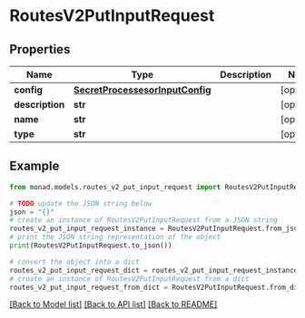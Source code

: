 # RoutesV2PutInputRequest


## Properties

Name | Type | Description | Notes
------------ | ------------- | ------------- | -------------
**config** | [**SecretProcessesorInputConfig**](SecretProcessesorInputConfig.md) |  | [optional] 
**description** | **str** |  | [optional] 
**name** | **str** |  | [optional] 
**type** | **str** |  | [optional] 

## Example

```python
from monad.models.routes_v2_put_input_request import RoutesV2PutInputRequest

# TODO update the JSON string below
json = "{}"
# create an instance of RoutesV2PutInputRequest from a JSON string
routes_v2_put_input_request_instance = RoutesV2PutInputRequest.from_json(json)
# print the JSON string representation of the object
print(RoutesV2PutInputRequest.to_json())

# convert the object into a dict
routes_v2_put_input_request_dict = routes_v2_put_input_request_instance.to_dict()
# create an instance of RoutesV2PutInputRequest from a dict
routes_v2_put_input_request_from_dict = RoutesV2PutInputRequest.from_dict(routes_v2_put_input_request_dict)
```
[[Back to Model list]](../README.md#documentation-for-models) [[Back to API list]](../README.md#documentation-for-api-endpoints) [[Back to README]](../README.md)


